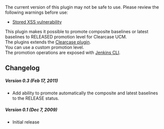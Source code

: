 The current version of this plugin may not be safe to use. Please review
the following warnings before use:

-   [Stored XSS
    vulnerability](https://www.jenkins.io/security/advisory/2020-09-16/#SECURITY-1911)

This plugin makes it possible to promote composite baselines or latest
baselines to RELEASED promotion level for Clearcase UCM.  
The plugins extends the [Clearcase
plugin](http://localhost:8085/display/JENKINS/ClearCase+Plugin).  
You can use a custom promotion level.  
The promotion operations are exposed with [Jenkins
CLI](http://localhost:8085/display/JENKINS/Jenkins+CLI).

## Changelog

##### Version 0.3 (Feb 17, 2011)

-   Add ability to promote automatically the composite and latest
    baselines to the RELEASE status.

##### Version 0.1 (Dec 7, 2009)

-   Initial release
